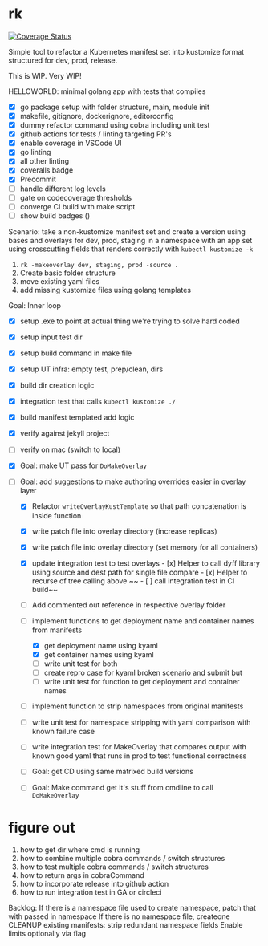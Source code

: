 # rk

[![Coverage Status](https://coveralls.io/repos/github/clarkezone/rk/badge.svg?branch=main)](https://coveralls.io/github/clarkezone/rk?branch=main)

Simple tool to refactor a Kubernetes manifest set
into kustomize format structured for dev, prod, release.

This is WIP. Very WIP!

HELLOWORLD: minimal golang app with tests that compiles

- [x] go package setup with folder structure, main, module init
- [x] makefile, gitignore, dockerignore, editorconfig
- [x] dummy refactor command using cobra including unit test
- [x] github actions for tests / linting targeting PR's
- [x] enable coverage in VSCode UI
- [x] go linting
- [x] all other linting
- [x] coveralls badge
- [x] Precommit
- [ ] handle different log levels
- [ ] gate on codecoverage thresholds
- [ ] converge CI build with make script
- [ ] show build badges ()

Scenario: take a non-kustomize manifest set and create a version using bases and
overlays for dev, prod, staging in a namespace with an app set using
crosscutting fields that renders correctly with `kubectl kustomize -k`

1. `rk -makeoverlay dev, staging, prod -source .`
2. Create basic folder structure
3. move existing yaml files
4. add missing kustomize files using golang templates

Goal: Inner loop

- [x] setup .exe to point at actual thing we're trying to solve hard coded
- [x] setup input test dir
- [x] setup build command in make file
- [x] setup UT infra: empty test, prep/clean, dirs
- [x] build dir creation logic
- [x] integration test that calls `kubectl kustomize ./`
- [x] build manifest templated add logic
- [x] verify against jekyll project
- [ ] verify on mac (switch to local)

- [x] Goal: make UT pass for `DoMakeOverlay`

- [ ] Goal: add suggestions to make authoring overrides easier in overlay layer

  - [x] Refactor `writeOverlayKustTemplate` so that path concatenation is inside function
  - [x] write patch file into overlay directory (increase replicas)
  - [x] write patch file into overlay directory (set memory for all containers)
  - [x] update integration test to test overlays - [x] Helper to call dyff library using source and dest path for single file compare - [x] Helper to recurse of tree calling above
        ~~ - [ ] call integration test in CI build~~
  - [ ] Add commented out reference in respective overlay folder
  - [ ] implement functions to get deployment name and container names from manifests
    - [x] get deployment name using kyaml
    - [x] get container names using kyaml
    - [ ] write unit test for both
    - [ ] create repro case for kyaml broken scenario and submit but
    - [ ] write unit test for function to get deployment and container names
  - [ ] implement function to strip namespaces from original manifests
  - [ ] write unit test for namespace stripping with yaml comparison with known failure case
  - [ ] write integration test for MakeOverlay that compares output with known good yaml that runs in prod to test functional correctness

  - [ ] Goal: get CD using same matrixed build versions
  - [ ] Goal: Make command get it's stuff from cmdline to call `DoMakeOverlay`

# figure out

1. how to get dir where cmd is running
2. how to combine multiple cobra commands / switch structures
3. how to test multiple cobra commands / switch structures
4. how to return args in cobraCommand
5. how to incorporate release into github action
6. how to run integration test in GA or circleci

Backlog:
If there is a namespace file used to create namespace, patch that with passed in namespace
If there is no namespace file, createone
CLEANUP existing manifests: strip redundant namespace fields
Enable limits optionally via flag
